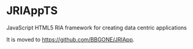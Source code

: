 # JRIAppTS
JavaScript HTML5 RIA framework for creating data centric applications
<p>
It is moved to <a href="https://github.com/BBGONE/JRIApp">https://github.com/BBGONE/JRIApp</a>. 
</p>